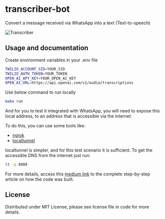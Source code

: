 # transcriber-bot

Convert a message received via WhatsApp into a text (Text-to-speech)

![Transcriber](https://malheiros.io/images/transcriber-bot.gif)

## Usage and documentation

Create environment variables in your .env file
```sh
TWILIO_ACCOUNT_SID=YOUR_SID
TWILIO_AUTH_TOKEN=YOUR_TOKEN
OPEN_AI_APY_KEY=YOUR_OPEN_AI_KEY
OPEN_AI_URL=https://api.openai.com/v1/audio/transcriptions
```

Use below command to run locally
```sh
make run
```
And for you to test it integrated with WhatsApp, you will need to expose this local address, to an address that is accessible via the internet.

To do this, you can use some tools like:
- [ngrok](https://ngrok.com/)
- [localtunnel](https://theboroer.github.io/localtunnel-www/)

localtunnel is simpler, and for this test scenario it is sufficient. To get the accessible DNS from the internet just run:
```sh
lt -p 8080
```

For more details, access this [medium link]() to the complete step-by-step article on how the code was built.

## License

Distributed under MIT License, please see license file in code for more details.
